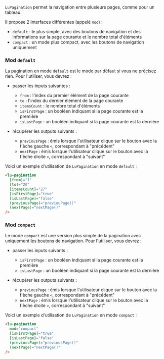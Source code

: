 `LuPagination` permet la navigation entre plusieurs pages, comme pour un tableau.

Il propose 2 interfaces différentes (appelé `mod`) :
   * `default` : le plus simple, avec des boutons de navigation et des informations sur la page courante et le nombre total d'éléments
   * `compact` : un mode plus compact, avec les boutons de navigation uniquement

### Mod `default`

La pagination en mode `default` est le mode par défaut si vous ne précisez rien. Pour l'utiliser, vous devrez :

   * passer les inputs suivantes :
     * `from` : l'index du premier élément de la page courante
     * `to` : l'index du dernier élément de la page courante
     * `itemsCount` : le nombre total d'éléments
     * `isFirstPage` : un booléen indiquant si la page courante est la première
     * `isLastPage` : un booléen indiquant si la page courante est la dernière

   * récupérer les outputs suivants :
     * `previousPage` : émis lorsque l'utilisateur clique sur le bouton avec la flèche gauche `<`, correspondant à "précédent"
     * `nextPage` : émis lorsque l'utilisateur clique sur le bouton avec la flèche droite `>`, correspondant à "suivant"

Voici un exemple d'utilisation de `LuPagination` en mode `default` :

```html
<lu-pagination
  [from]="1"
  [to]="20"
  [itemsCount]="27"
  [isFirstPage]="true"
  [isLastPage]="false"
  (previousPage)="previouPage()"
  (nextPage)="nextPage()"
/>
```

### Mod `compact`

Le mode `compact` est une version plus simple de la pagination avec uniquement les boutons de navigation. Pour l'utiliser, vous devrez :

   * passer les inputs suivants :
     * `isFirstPage` : un booléen indiquant si la page courante est la première
     * `isLastPage` : un booléen indiquant si la page courante est la dernière

   * récupérer les outputs suivants :
     * `previousPage` : émis lorsque l'utilisateur clique sur le bouton avec la flèche gauche `<`, correspondant à "précédent"
     * `nextPage` : émis lorsque l'utilisateur clique sur le bouton avec la flèche droite `>`, correspondant à "suivant"

Voici un exemple d'utilisation de `LuPagination` en mode `compact` :

```html
<lu-pagination
  mod="compact"
  [isFirstPage]="true"
  [isLastPage]="false"
  (previousPage)="previousPage()"
  (nextPage)="nextPage()"
/>
```
